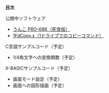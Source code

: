 **目次**

公開中ソフトウェア
- [うんこ PRO-68K（死食版）](https://github.com/HAL9000-X68k/Games)
- [1FdCopy.x（1ドライブでのコピーコマンド）](https://github.com/HAL9000-X68k/Tools)

C言語サンプルコード（予定）
- 1/4角文字への変換関数（予定）

X-BASICサンプルコード（予定）
- 画面モード設定（予定）
- 画面への図形描画（予定）

<!--
**HAL9000-X68k/HAL9000-X68k** is a ✨ _special_ ✨ repository because its `README.md` (this file) appears on your GitHub profile.

Here are some ideas to get you started:

- 🔭 I’m currently working on ...
- 🌱 I’m currently learning ...
- 👯 I’m looking to collaborate on ...
- 🤔 I’m looking for help with ...
- 💬 Ask me about ...
- 📫 How to reach me: ...
- 😄 Pronouns: ...
- ⚡ Fun fact: ...
-->
